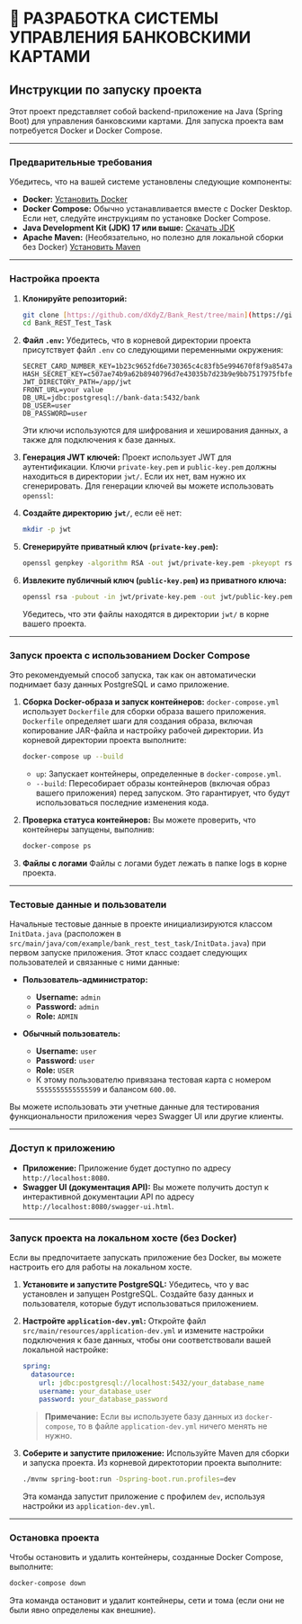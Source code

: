 # 🚀 РАЗРАБОТКА СИСТЕМЫ УПРАВЛЕНИЯ БАНКОВСКИМИ КАРТАМИ

## Инструкции по запуску проекта

Этот проект представляет собой backend-приложение на Java (Spring Boot) для управления банковскими картами. Для запуска проекта вам потребуется Docker и Docker Compose.

---

### **Предварительные требования**

Убедитесь, что на вашей системе установлены следующие компоненты:

*   **Docker:** [Установить Docker](https://docs.docker.com/get-docker/)
*   **Docker Compose:** Обычно устанавливается вместе с Docker Desktop. Если нет, следуйте инструкциям по установке Docker Compose.
*   **Java Development Kit (JDK) 17 или выше:** [Скачать JDK](https://www.oracle.com/java/technologies/downloads/)
*   **Apache Maven:** (Необязательно, но полезно для локальной сборки без Docker) [Установить Maven](https://maven.apache.org/install.html)

---

### **Настройка проекта**

1.  **Клонируйте репозиторий:**
    ```bash
    git clone [https://github.com/dXdyZ/Bank_Rest/tree/main](https://github.com/dXdyZ/Bank_Rest_Test_Task)
    cd Bank_REST_Test_Task
    ```

2.  **Файл `.env`:**
    Убедитесь, что в корневой директории проекта присутствует файл `.env` со следующими переменными окружения:

    ```
    SECRET_CARD_NUMBER_KEY=1b23c9652fd6e730365c4c83fb5e994670f8f9a8547a22c5c7dd01981bafbb57
    HASH_SECRET_KEY=c507ae74b9a62b8940796d7e43035b7d23b9e9bb7517975fbfed372527697dc5
    JWT_DIRECTORY_PATH=/app/jwt
    FRONT_URL=your value
    DB_URL=jdbc:postgresql://bank-data:5432/bank
    DB_USER=user
    DB_PASSWORD=user
    ```
    Эти ключи используются для шифрования и хеширования данных, а также для подключения к базе данных.

3.  **Генерация JWT ключей:**
    Проект использует JWT для аутентификации. Ключи `private-key.pem` и `public-key.pem` должны находиться в директории `jwt/`. Если их нет, вам нужно их сгенерировать. Для генерации ключей вы можете использовать `openssl`:

1.  **Создайте директорию `jwt/`**, если её нет:
    ```bash
    mkdir -p jwt
    ```

2.  **Сгенерируйте приватный ключ (`private-key.pem`):**
    ```bash
    openssl genpkey -algorithm RSA -out jwt/private-key.pem -pkeyopt rsa_keygen_bits:2048
    ```

3.  **Извлеките публичный ключ (`public-key.pem`) из приватного ключа:**
    ```bash
    openssl rsa -pubout -in jwt/private-key.pem -out jwt/public-key.pem
    ```

    Убедитесь, что эти файлы находятся в директории `jwt/` в корне вашего проекта.

---

### **Запуск проекта с использованием Docker Compose**

Это рекомендуемый способ запуска, так как он автоматически поднимает базу данных PostgreSQL и само приложение.

1. **Сборка Docker-образа и запуск контейнеров:**
    `docker-compose.yml` использует `Dockerfile` для сборки образа вашего приложения. `Dockerfile` определяет шаги для создания образа, включая копирование JAR-файла и настройку рабочей директории.
    Из корневой директории проекта выполните:
    ```bash
    docker-compose up --build
    ```
    *   `up`: Запускает контейнеры, определенные в `docker-compose.yml`.
    *   `--build`: Пересобирает образы контейнеров (включая образ вашего приложения) перед запуском. Это гарантирует, что будут использоваться последние изменения кода.

2. **Проверка статуса контейнеров:**
    Вы можете проверить, что контейнеры запущены, выполнив:
    ```bash
    docker-compose ps
    ```
3. **Файлы с логами**
   Файлы с логами будет лежать в папке logs в корне проекта. 
---

### **Тестовые данные и пользователи**

Начальные тестовые данные в проекте инициализируются классом `InitData.java` (расположен в `src/main/java/com/example/bank_rest_test_task/InitData.java`) при первом запуске приложения. Этот класс создает следующих пользователей и связанные с ними данные:

*   **Пользователь-администратор:**
    *   **Username:** `admin`
    *   **Password:** `admin`
    *   **Role:** `ADMIN`

*   **Обычный пользователь:**
    *   **Username:** `user`
    *   **Password:** `user`
    *   **Role:** `USER`
    *   К этому пользователю привязана тестовая карта с номером `5555555555555599` и балансом `600.00`.

Вы можете использовать эти учетные данные для тестирования функциональности приложения через Swagger UI или другие клиенты.

---

### **Доступ к приложению**

*   **Приложение:** Приложение будет доступно по адресу `http://localhost:8080`.
*   **Swagger UI (документация API):** Вы можете получить доступ к интерактивной документации API по адресу `http://localhost:8080/swagger-ui.html`.

---

### **Запуск проекта на локальном хосте (без Docker)**

Если вы предпочитаете запускать приложение без Docker, вы можете настроить его для работы на локальном хосте.

1.  **Установите и запустите PostgreSQL:**
    Убедитесь, что у вас установлен и запущен PostgreSQL. Создайте базу данных и пользователя, которые будут использоваться приложением.

2.  **Настройте `application-dev.yml`:**
    Откройте файл `src/main/resources/application-dev.yml` и измените настройки подключения к базе данных, чтобы они соответствовали вашей локальной настройке:
    ```yml
    spring:
      datasource:
        url: jdbc:postgresql://localhost:5432/your_database_name
        username: your_database_user
        password: your_database_password
    ```
    > **Примечание:** Если вы используете базу данных из `docker-compose`, то в файле `application-dev.yml` ничего менять не нужно.

3.  **Соберите и запустите приложение:**
    Используйте Maven для сборки и запуска проекта. Из корневой директотории проекта выполните:
    ```bash
    ./mvnw spring-boot:run -Dspring-boot.run.profiles=dev
    ```
    Эта команда запустит приложение с профилем `dev`, используя настройки из `application-dev.yml`.

---

### **Остановка проекта**

Чтобы остановить и удалить контейнеры, созданные Docker Compose, выполните:

```bash
docker-compose down
```
Эта команда остановит и удалит контейнеры, сети и тома (если они не были явно определены как внешние).
